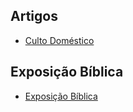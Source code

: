 ## Artigos
- [Culto Doméstico](./artigos/culto-domestico)

## Exposição Bíblica

- [Exposição Bíblica](./exposicao-biblia)
